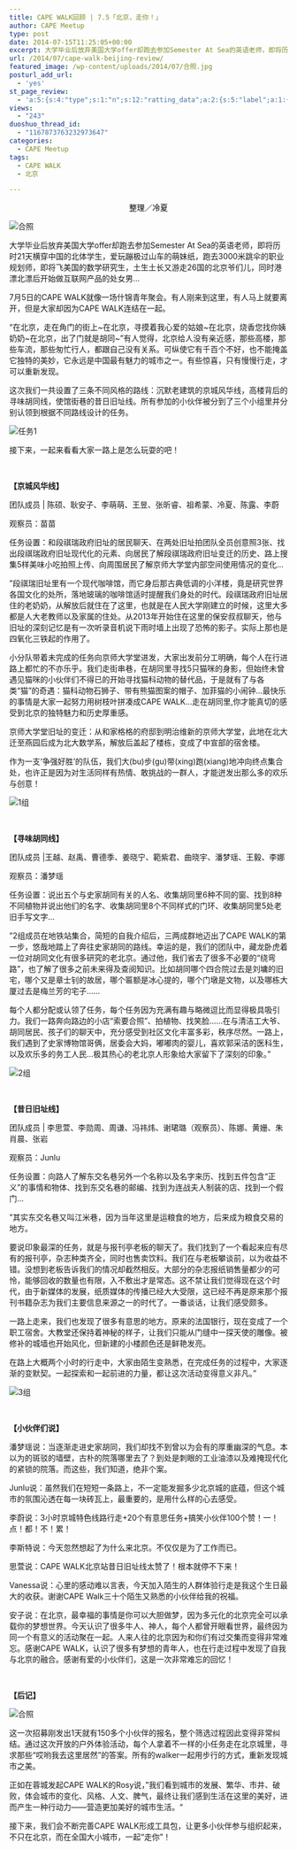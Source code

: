 ```yaml
---
title: CAPE WALK回顾 | 7.5「北京，走你！」
author: CAPE Meetup
type: post
date: 2014-07-15T11:25:05+00:00
excerpt: 大学毕业后放弃美国大学offer却跑去参加Semester At Sea的英语老师，即将历时21天横穿中国的北体学生，爱玩蹦极过山车的萌妹纸，跑去3000米跳伞的职业规划师，即将飞美国的数学研究生，土生土长又游走26国的北京爷们儿，同时港漂北漂后开始做互联网产品的处女男...7月5日的CAPE WALK就像一场什锦青年聚会。有人刚来到这里，有人马上就要离开，但是大家却因为CAPE WALK连结在一起。
url: /2014/07/cape-walk-beijing-review/
featured_image: /wp-content/uploads/2014/07/合照.jpg
posturl_add_url:
  - 'yes'
st_page_review:
  - 'a:5:{s:4:"type";s:1:"n";s:12:"ratting_data";a:2:{s:5:"label";a:1:{i:0;s:0:"";}s:5:"score";a:1:{i:0;s:1:"0";}}s:7:"postion";s:2:"tl";s:5:"title";s:0:"";s:11:"score_label";s:0:"";}'
views:
  - "243"
duoshuo_thread_id:
  - "1167873763232973647"
categories:
  - CAPE Meetup
tags:
  - CAPE WALK
  - 北京

---
```

<p style="text-align: center;">
  <span style="color: #000000;">整理／冷夏</span>
</p>

![合照][1] 

大学毕业后放弃美国大学offer却跑去参加Semester At Sea的英语老师，即将历时21天横穿中国的北体学生，爱玩蹦极过山车的萌妹纸，跑去3000米跳伞的职业规划师，即将飞美国的数学研究生，土生土长又游走26国的北京爷们儿，同时港漂北漂后开始做互联网产品的处女男&#8230;

7月5日的CAPE WALK就像一场什锦青年聚会。有人刚来到这里，有人马上就要离开，但是大家却因为CAPE WALK连结在一起。

“在北京，走在角门的街上~在北京，寻摸着我心爱的姑娘~在北京，烧香您找你姨奶奶~在北京，出了门就是胡同~”有人觉得，北京给人没有亲近感，那些高楼，那些车流，那些匆忙行人，都跟自己没有关系。可纵使它有千百个不好，也不能掩盖它独特的美妙，它永远是中国最有魅力的城市之一。有些惊喜，只有慢慢行走，才可以重新发现。

这次我们一共设置了三条不同风格的路线：沉默老建筑的京城风华线，高楼背后的寻味胡同线，使馆街巷的昔日旧址线。所有参加的小伙伴被分到了三个小组里并分别认领到根据不同路线设计的任务。

![任务1][2] 

接下来，一起来看看大家一路上是怎么玩耍的吧！

&nbsp;

**【京城风华线】**

团队成员 | 陈硕、耿安子、李萌萌、王昱、张昕睿、祖希蒙、冷夏、陈露、李蔚

观察员：苗苗

任务设置：和段祺瑞政府旧址的居民聊天、在两处旧址拍团队全员创意照3张、找出段祺瑞政府旧址现代化的元素、向居民了解段祺瑞政府旧址变迁的历史、路上搜集5样美味小吃拍照上传、向周围居民了解京师大学堂内部空间使用情况的变化&#8230;

”段祺瑞旧址里有一个现代咖啡馆，而它身后那古典低调的小洋楼，竟是研究世界各国文化的处所，落地玻璃的咖啡馆适时提醒我们身处的时代。段祺瑞政府旧址居住的老奶奶，从解放后就住在了这里，也就是在人民大学刚建立的时候，这里大多都是人大老教师以及家属的住处。从2013年开始住在这里的保安叔叔聊天，他与旧址的深刻记忆是有一次听录音机说下雨时墙上出现了恐怖的影子。实际上那也是四氧化三铁起的作用了。

小分队带着未完成的任务向京师大学堂进发，大家出发前分工明确，每个人在行进路上都忙的不亦乐乎。我们走街串巷，在胡同里寻找5只猫咪的身影，但始终未曾遇见猫咪的小伙伴们不得已的开始寻找猫科动物的替代品，于是就有了与各类“猫”的奇遇：猫科动物石狮子、带有熊猫图案的帽子、加菲猫的小闹钟&#8230;最快乐的事情是大家一起努力用树枝叶拼凑成CAPE WALK&#8230;走在胡同里,你才能真切的感受到北京的独特魅力和历史厚重感。

京师大学堂旧址的变迁：从和家格格的府邸到明治维新的京师大学堂，此地在北大迁至燕园后成为北大数学系，解放后盖起了楼栋，变成了中宣部的宿舍楼。

作为一支‘争强好胜’的队伍，我们大(bu)步(gu)带(xing)跑(xiang)地冲向终点集合处，也许正是因为对生活同样有热情、敢挑战的一群人，才能迸发出那么多的欢乐与创意！

![1组][3] 

&nbsp;

**【寻味胡同线】**

团队成员 |王越、赵禹、曹德季、姜晓宁、範紫君、曲晓宇、潘梦瑶、王毅、李娜

观察员：潘梦瑶

任务设置：说出五个与史家胡同有关的人名、收集胡同里6种不同的窗、找到8种不同植物并说出他们的名字、收集胡同里8个不同样式的门环、收集胡同里5处老旧手写文字&#8230;

”2组成员在地铁站集合，简短的自我介绍后，三两成群地迈出了CAPE WALK的第一步，悠哉地踏上了奔往史家胡同的路线。幸运的是，我们的团队中，藏龙卧虎着一位对胡同文化有很多研究的老北京。通过他，我们省去了很多不必要的“绕弯路”，也了解了很多之前未来得及查阅知识。比如胡同哪个四合院过去是刘墉的旧宅，哪个又是章士钊的故居，哪个匾额是冰心提的，哪个门墩是文物，以及哪栋大厦过去是梅兰芳的宅子……

每个人都分配或认领了任务，每个任务因为充满有趣与略微逗比而显得极具吸引力。我们一路奔向路边的小店“索要合照”、拍植物、找笑脸……在与清洁工大爷、胡同居民、孩子们的聊天中，充分感受到社区文化丰富多彩，秩序尽然。一路上，我们遇到了史家博物馆哥俩，居委会大妈，嘟嘟肉的婴儿，喜欢郭采洁的医科生，以及欢乐多的务工人民&#8230;极其热心的老北京人形象给大家留下了深刻的印象。”

![2组][4] 

&nbsp;

**【昔日旧址线】**

团队成员 | 李思萱、李勋周、周谦、冯祎炜、谢珺璐（观察员）、陈娜、黄姗、朱肖晨、张岩

观察员：Junlu

任务设置：向路人了解东交名巷另外一个名称以及名字来历、找到五件包含“正义”的事情和物体、找到东交名巷的邮编、找到为连战夫人制装的店、找到一个假门&#8230;

”其实东交名巷又叫江米巷，因为当年这里是运粮食的地方，后来成为粮食交易的地方。

要说印象最深的任务，就是与报刊亭老板的聊天了。我们找到了一个看起来应有尽有的报刊亭，杂志种类齐全，同时也售卖饮料。我们在与老板攀谈前，以为收益不错。没想到老板告诉我们的情况却截然相反。大部分的杂志报纸销售量都少的可怜，能够回收的数量也有限，入不敷出才是常态。这不禁让我们觉得现在这个时代，由于新媒体的发展，纸质媒体的传播已经大大受限，这已经不再是原来那个报刊书籍杂志为我们主要信息来源之一的时代了。一番谈话，让我们感受颇多。

一路上走来，我们也发现了很多有意思的地方。原来的法国银行，现在变成了一个职工宿舍。大教堂还保持着神秘的样子，让我们只能从门缝中一探天使的雕像。被修补的城墙也开始风化，但新建的小楼颜色还是鲜艳发亮。

在路上大概两个小时的行走中，大家由陌生变熟悉，在完成任务的过程中，大家逐渐的变默契。一起探索和一起前进的力量，都让这次活动变得意义非凡。”

![3组][5] 

&nbsp;

**【小伙伴们说】**

潘梦瑶说：当逐渐走进史家胡同，我们却找不到曾以为会有的厚重幽深的气息。本以为的斑驳的墙壁，古朴的院落哪里去了？到处是刺眼的工业油漆以及难掩现代化的紧锁的院落。而这些，我们知道，绝非个案。

Junlu说：虽然我们在短短一条路上，不一定能发掘多少北京城的底蕴，但这个城市的氛围沁透在每一块砖瓦上，最重要的，是用什么样的心去感受。

李蔚说：3小时京城特色线路行走+20个有意思任务+搞笑小伙伴100个赞！一！点！都！不！累！

李斯特说：今天忽然想起了为什么来北京。不仅仅是为了工作而已。

思萱说：CAPE WALK北京站昔日旧址线太赞了！根本就停不下来！

Vanessa说：心里的感动难以言表，今天加入陌生的人群体验行走是我这个生日最大的收获。谢谢CAPE Walk三十个陌生又熟悉的小伙伴给我的祝福。

安子说：在北京，最幸福的事情是你可以大胆做梦，因为多元化的北京完全可以承载你的梦想世界。今天认识了很多牛人、神人，每个人都曾开眼看世界，最终因为同一个有意义的活动聚在一起。人来人往的北京因为和你们有过交集而变得非常难忘。感谢CAPE WALK，认识了很多有梦想的青年人，也在行走过程中发现了自我与北京的融合。感谢有爱的小伙伴们，这是一次非常难忘的回忆！

&nbsp;

**【后记】**

![合照][6] 

这一次招募刚发出1天就有150多个小伙伴的报名，整个筛选过程因此变得非常纠结。通过这次开放的户外体验活动，每个人拿着不一样的小任务走在北京城里，寻求那些“哎哟我去这里居然”的答案。所有的walker一起用步行的方式，重新发现城市之美。

正如在蓉城发起CAPE WALK的Rosy说，”我们看到城市的发展、繁华、市井、破败，体会城市的变化、风格、人文、脾气，最终让我们感到生活在这里的美好，进而产生一种行动力——营造更加美好的城市生活。“

接下来，我们会不断完善CAPE WALK形成工具包，让更多小伙伴参与组织起来，不只在北京，而在全国大小城市，一起“走你”！

&nbsp;

&nbsp;

 [1]: http://pic.yupoo.com/chenluaihr_v/DUfBH36T/e6NTu.jpg
 [2]: http://pic.yupoo.com/chenluaihr_v/DUfBHQ6H/uHSOA.jpg
 [3]: http://pic.yupoo.com/chenluaihr_v/DUfBG0LD/xXqcJ.jpg
 [4]: http://pic.yupoo.com/chenluaihr_v/DUfBGaj8/AWfae.jpg
 [5]: http://pic.yupoo.com/chenluaihr_v/DUfBGt8t/AbFMi.jpg
 [6]: http://pic.yupoo.com/chenluaihr_v/DUfBHCr1/6YIjg.png